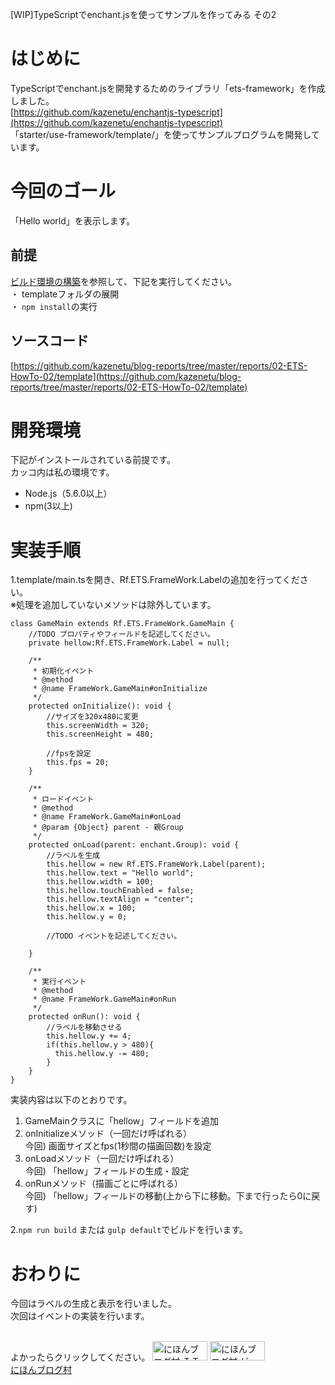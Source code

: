 [WIP]TypeScriptでenchant.jsを使ってサンプルを作ってみる その2

# はじめに
TypeScriptでenchant.jsを開発するためのライブラリ「ets-framework」を作成しました。  
[https://github.com/kazenetu/enchantjs-typescript](https://github.com/kazenetu/enchantjs-typescript)  
「starter/use-framework/template/」を使ってサンプルプログラムを開発しています。

# 今回のゴール
「Hello world」を表示します。

##  前提
[ビルド環境の構築](http://kazenetu.exblog.jp/22812282/)を参照して、下記を実行してください。  
・ templateフォルダの展開  
・ ```npm install```の実行  

## ソースコード
[https://github.com/kazenetu/blog-reports/tree/master/reports/02-ETS-HowTo-02/template](https://github.com/kazenetu/blog-reports/tree/master/reports/02-ETS-HowTo-02/template)

# 開発環境
下記がインストールされている前提です。  
カッコ内は私の環境です。  
* Node.js（5.6.0以上）
* npm(3以上)

# 実装手順
1.template/main.tsを開き、Rf.ETS.FrameWork.Labelの追加を行ってください。  
※処理を追加していないメソッドは除外しています。

``` typesctipt
class GameMain extends Rf.ETS.FrameWork.GameMain {
    //TODO プロパティやフィールドを記述してください。
    private hellow:Rf.ETS.FrameWork.Label = null;

    /**
     * 初期化イベント
     * @method
     * @name FrameWork.GameMain#onInitialize
     */
    protected onInitialize(): void {
        //サイズを320x480に変更
        this.screenWidth = 320;
        this.screenHeight = 480;

        //fpsを設定
        this.fps = 20;
    }

    /**
     * ロードイベント
     * @method
     * @name FrameWork.GameMain#onLoad
     * @param {Object} parent - 親Group
     */
    protected onLoad(parent: enchant.Group): void {
        //ラベルを生成
        this.hellow = new Rf.ETS.FrameWork.Label(parent);
        this.hellow.text = "Hello world";
        this.hellow.width = 100;
        this.hellow.touchEnabled = false;
        this.hellow.textAlign = "center";
        this.hellow.x = 100;
        this.hellow.y = 0;

        //TODO イベントを記述してください。

    }

    /**
     * 実行イベント
     * @method
     * @name FrameWork.GameMain#onRun
     */
    protected onRun(): void {
        //ラベルを移動させる
        this.hellow.y += 4;
        if(this.hellow.y > 480){
          this.hellow.y -= 480;
        }
    }
}

```
実装内容は以下のとおりです。
1. GameMainクラスに「hellow」フィールドを追加
1. onInitializeメソッド（一回だけ呼ばれる）  
今回) 画面サイズとfps(1秒間の描画回数)を設定
1. onLoadメソッド（一回だけ呼ばれる）  
今回) 「hellow」フィールドの生成・設定
1. onRunメソッド（描画ごとに呼ばれる）  
今回) 「hellow」フィールドの移動(上から下に移動。下まで行ったら0に戻す)

2.```npm run build``` または ```gulp default```でビルドを行います。

# おわりに
今回はラベルの生成と表示を行いました。  
次回はイベントの実装を行います。

<br>
よかったらクリックしてください。  
<a href="http://it.blogmura.com/"><img src="http://it.blogmura.com/img/it88_31.gif" width="88" height="31" border="0" alt="にほんブログ村 ＩＴ技術ブログへ" /></a>  
<a href="http://game.blogmura.com/game_work/"><img src="http://game.blogmura.com/game_work/img/game_work88_31.gif" width="88" height="31" border="0" alt="にほんブログ村 ゲームブログ ゲーム制作へ" /></a><br /><a href="http://game.blogmura.com/game_work/">にほんブログ村</a>
